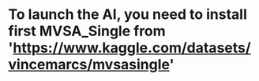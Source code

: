 # To launch the AI, you need to install first MVSA_Single from 'https://www.kaggle.com/datasets/vincemarcs/mvsasingle'
